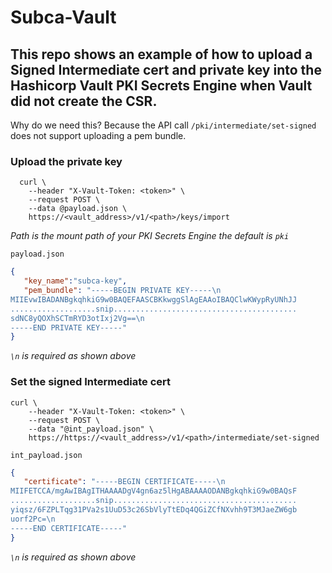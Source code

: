 # Subca-Vault


## This repo shows an example of how to upload a Signed Intermediate cert and private key into the Hashicorp Vault PKI Secrets Engine when Vault did not create the CSR.

Why do we need this? Because the API call `/pki/intermediate/set-signed` does not support uploading a pem bundle.

### Upload the private key

```curl
  curl \
    --header "X-Vault-Token: <token>" \
    --request POST \
    --data @payload.json \
    https://<vault_address>/v1/<path>/keys/import
```

*Path is the mount path of your PKI Secrets Engine the default is `pki`*

`payload.json`

```json
{
   "key_name":"subca-key",
   "pem_bundle": "-----BEGIN PRIVATE KEY-----\n
MIIEvwIBADANBgkqhkiG9w0BAQEFAASCBKkwggSlAgEAAoIBAQClwKWypRyUNhJJ
...................snip.........................................
sdNC8yQOXhSCTmRYD3otIxj2Vg==\n
-----END PRIVATE KEY-----"
}
```
*`\n` is required as shown above*



### Set the signed Intermediate cert

```curl
curl \
    --header "X-Vault-Token: <token>" \
    --request POST \
    --data "@int_payload.json" \
    https://https://<vault_address>/v1/<path>/intermediate/set-signed 
```

`int_payload.json`

```json
{
   "certificate": "-----BEGIN CERTIFICATE-----\n
MIIFETCCA/mgAwIBAgITHAAAADgV4gn6az5lHgABAAAAODANBgkqhkiG9w0BAQsF
...................snip.........................................
yiqsz/6FZPLTqg31PVa2s1UuD53c26SbVlyTtEDq4QGiZCfNXvhh9T3MJaeZW6gb
uorf2Pc=\n
-----END CERTIFICATE-----"
}
```
*`\n` is required as shown above*